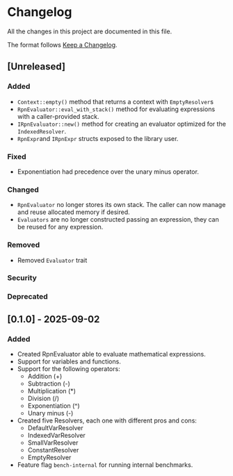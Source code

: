 # Changelog

All the changes in this project are documented in this file.

The format follows [Keep a Changelog](https://keepachangelog.com/en/1.0.0/).

## [Unreleased]

### Added
- `Context::empty()` method that returns a context with `EmptyResolver`s
- `RpnEvaluator::eval_with_stack()` method for evaluating expressions with
a caller-provided stack.
- `IRpnEvaluator::new()` method for creating an evaluator optimized for the
`IndexedResolver`.
- `RpnExpr`and `IRpnExpr` structs exposed to the library user.
### Fixed
- Exponentiation had precedence over the unary minus operator.
### Changed
- `RpnEvaluator` no longer stores its own stack. The caller can now manage
and reuse allocated memory if desired.
- `Evaluators` are no longer constructed passing an expression, they can be
reused for any expression.
### Removed
- Removed `Evaluator` trait
### Security
### Deprecated

## [0.1.0] - 2025-09-02

### Added
- Created RpnEvaluator able to evaluate mathematical expressions.
- Support for variables and functions.
- Support for the following operators:
    - Addition (+)
    - Subtraction (-)
    - Multiplication (\*)
    - Division (/)
    - Exponentiation (^)
    - Unary minus (-)
- Created five Resolvers, each one with different pros and cons:
    - DefaultVarResolver
    - IndexedVarResolver
    - SmallVarResolver
    - ConstantResolver
    - EmptyResolver
- Feature flag `bench-internal` for running internal benchmarks.
